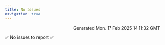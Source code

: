 ```yaml
---
title: No Issues
navigation: true
---
```


<p style="text-align:right;color:#cccs">
Generated Mon, 17 Feb 2025 14:11:32 GMT
</p>
<p>✅ No issues to report ✅</p>



